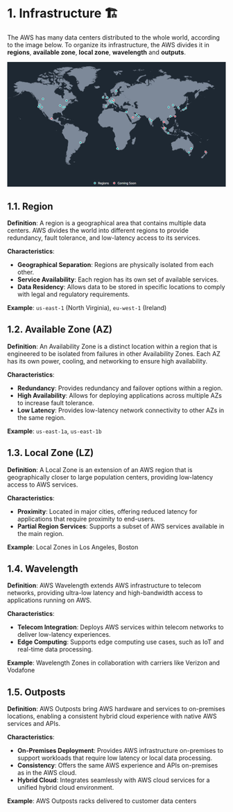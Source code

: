 # 1. Infrastructure 🏗️

The AWS has many data centers distributed to the whole world, according to the image below. To organize its infrastructure, the AWS divides it in **regions**, **available zone**, **local zone**, **wavelength** and **outputs**.

![AWS Infrastructure](../imgs/aws-infra.jpg)

## 1.1. Region

**Definition**: A region is a geographical area that contains multiple data centers. AWS divides the world into different regions to provide redundancy, fault tolerance, and low-latency access to its services.

**Characteristics**:
- **Geographical Separation**: Regions are physically isolated from each other.
- **Service Availability**: Each region has its own set of available services.
- **Data Residency**: Allows data to be stored in specific locations to comply with legal and regulatory requirements.

**Example**: `us-east-1` (North Virginia), `eu-west-1` (Ireland)

## 1.2. Available Zone (AZ)

**Definition**: An Availability Zone is a distinct location within a region that is engineered to be isolated from failures in other Availability Zones. Each AZ has its own power, cooling, and networking to ensure high availability.

**Characteristics**:
- **Redundancy**: Provides redundancy and failover options within a region.
- **High Availability**: Allows for deploying applications across multiple AZs to increase fault tolerance.
- **Low Latency**: Provides low-latency network connectivity to other AZs in the same region.

**Example**: `us-east-1a`, `us-east-1b`

## 1.3. Local Zone (LZ)

**Definition**: A Local Zone is an extension of an AWS region that is geographically closer to large population centers, providing low-latency access to AWS services.

**Characteristics**:
- **Proximity**: Located in major cities, offering reduced latency for applications that require proximity to end-users.
- **Partial Region Services**: Supports a subset of AWS services available in the main region.

**Example**: Local Zones in Los Angeles, Boston

## 1.4. Wavelength

**Definition**: AWS Wavelength extends AWS infrastructure to telecom networks, providing ultra-low latency and high-bandwidth access to applications running on AWS.

**Characteristics**:
- **Telecom Integration**: Deploys AWS services within telecom networks to deliver low-latency experiences.
- **Edge Computing**: Supports edge computing use cases, such as IoT and real-time data processing.

**Example**: Wavelength Zones in collaboration with carriers like Verizon and Vodafone

## 1.5. Outposts

**Definition**: AWS Outposts bring AWS hardware and services to on-premises locations, enabling a consistent hybrid cloud experience with native AWS services and APIs.

**Characteristics**:
- **On-Premises Deployment**: Provides AWS infrastructure on-premises to support workloads that require low latency or local data processing.
- **Consistency**: Offers the same AWS experience and APIs on-premises as in the AWS cloud.
- **Hybrid Cloud**: Integrates seamlessly with AWS cloud services for a unified hybrid cloud environment.

**Example**: AWS Outposts racks delivered to customer data centers



